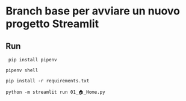 # Branch base per avviare un nuovo progetto Streamlit

## Run
``` pip install pipenv```

```pipenv shell```

```pip install -r requirements.txt```

```python -m streamlit run 01_🏠_Home.py```